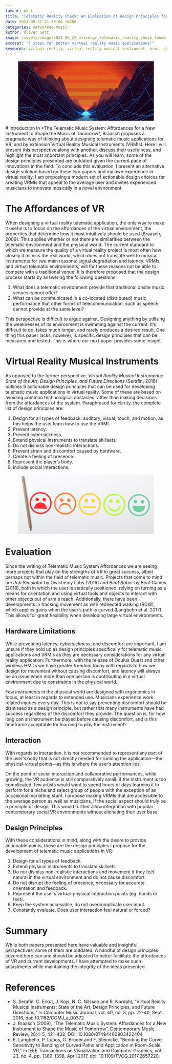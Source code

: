 ```yaml
---
layout: post
title: "Telematic Reality Check: An Evaluation of Design Principles for Telematic Music Applications in VR Environments"
date: 2021-09-22 21:30:00 +0200
categories: networked-music
author: Oliver Getz
image: /assets/image/2021_09_22_olivergr_telematic_reality_check_thumb.jpg
excerpt: "7 steps for better virtual reality music applications!"
keywords: virtual reality, virtual reality musical instrument, vrmi, design, telematic music application
---
```

<figure>
    <img src="/assets/image/2021_09_22_olivergr_telematic_reality_check_world.jpg" align="center" />
</figure>
# Introduction
In *The Telematic Music System: Affordances for a New Instrument to Shape the Music of Tomorrow*, Braasch proposes a pragmatic way of thinking about designing telematic music applications for VR, and by extension Virtual Reality Musical Instruments (VRMIs). Here I will present this perspective along with another, discuss their usefulness, and highlight the most important principles. As you will learn, some of the design principles presented are outdated given the current pace of innovations in the field. To conclude this evaluation, I present an alternative design solution based on these two papers and my own experience in virtual reality. I am proposing a modern set of actionable design choices for creating VRMIs that appeal to the average user and invites experienced musicians to innovate musically in a novel environment.

# The Affordances of VR
When designing a virtual reality telematic application, the only way to make it useful is to focus on the affordances of the virtual environment, the properties that determine how it most intuitively should be used (Braasch, 2009). This applies whether or not there are similarities between the telematic environment and the physical world. The current standard to which we measure the quality of a virtual reality project is most often how closely it mimics the real world, which does not translate well to musical instruments for two main reasons: signal degradation and latency. VRMIs, and virtual telematic environments, will for these reasons not be able to compete with a traditional venue. It is therefore proposed that the design process starts by answering the following questions:
1. What does a telematic environment provide that traditional onsite music venues cannot offer?
2. What can be communicated in a co-located (distributed) music performance that other forms of telecommunication, such as speech, cannot provide at the same level?

This perspective is difficult to argue against. Designing anything by utilising the weaknesses of its environment is swimming against the current. It’s difficult to do, takes much longer, and rarely produces a desired result. One thing this paper lacks, however, is specific design principles that can be measured and tested. This is where our next paper provides some insight.

# Virtual Reality Musical Instruments
As opposed to the former perspective, *Virtual Reality Musical Instruments: State of the Art, Design Principles, and Future Directions* (Serafin, 2016) outlines 9 actionable design principles that can be used for developing telematic music applications in virtual reality. Some of these are based on avoiding common technological obstacles rather than making decisions from the affordances of the system. Paraphrased for clarity, the complete list of design principles are:
1. Design for all types of feedback: auditory, visual, touch, and motion, as this helps the user learn how to use the VRMI.
2. Prevent latency.
3. Prevent cybersickness.
4. Extend physical instruments to translate skillsets.
5. Do not dismiss non-realistic interactions.
6. Prevent strain and discomfort caused by hardware.
7. Create a feeling of presence.
8. Represent the player’s body.
9. Include social interactions.

<figure>
    <img src="/assets/image/2021_09_22_olivergr_telematic_reality_check_eval.jpg" align="center" />
</figure>

# Evaluation
Since the writing of Telematic Music System Affordances we are seeing more projects that play on the strengths of VR to great success, albeit perhaps not within the field of telematic music. Projects that come to mind are *Job Simulator* by Owlchemy Labs (2016) and *Beat Saber* by Beat Games (2018), both in which the user is statically positioned, relying on turning as a means for orientation and using virtual tools and objects to interact with other objects out of arm's reach. Additionally, there have been developments in tracking movement as with redirected walking (RDW), which applies gains when the user’s path is curved (Langbehn et al. 2017). This allows for great flexibility when developing large virtual environments.

## Hardware Limitations
While preventing latency, cybersickness, and discomfort are important, I am unsure if they hold up as design principles specifically for telematic music applications and VRMIs as they are necessary considerations for any virtual reality application. Furthermore, with the release of Oculus Quest and other wireless HMDs we have greater freedom today with regards to how we design for movement without causing discomfort, and latency will always be an issue when more than one person is contributing in a virtual environment due to constraints in the physical world.

Few instruments in the physical world are designed with ergonomics in focus, at least in regards to extended use. Musicians experience work related injuries every day. This is not to say preventing discomfort should be dismissed as a design principle, but rather that many instruments have had success regardless of the discomfort they provide. The question is, for how long can an instrument be played before causing discomfort, and is this timeframe acceptable for learning to play the instrument?

## Interaction
With regards to interaction, it is not recommended to represent any part of the user’s body that is not directly needed for running the application—the physical-virtual points—as this is where the user’s attention lies.

On the point of social interaction and collaborative performances, while growing, the VR audience is still comparatively small. If the instrument is too complicated, few artists would want to spend hours or days learning it to perform for a niche and select group of people with the exception of an occasional marketing stunt. I propose making VRMIs that are accessible to the average person as well as musicians, if the social aspect should truly be a principle of design. This would further allow integration with popular contemporary social VR environments without alienating their user base.

## Design Principles
With these considerations in mind, along with the desire to provide actionable points, these are the design principles I propose for the development of telematic music applications in VR:
1. Design for all types of feedback.
2. Extend physical instruments to translate skillsets.
3. Do not dismiss non-realistic interactions and movement if they feel natural in the virtual environment and do not cause discomfort.
4. Do not disrupt the feeling of presence, necessary for accurate orientation and feedback.
5. Represent the user’s virtual-physical interaction points (eg. hands or feet).
6. Keep the system accessible, do not overcomplicate user input.
7. Constantly evaluate. Does user interaction feel natural or forced?

# Summary
While both papers presented here have valuable and insightful perspectives, some of them are outdated. A handful of design principles covered here can and should be adjusted to better facilitate the affordances of VR and current developments. I have attempted to make such adjustments while maintaining the integrity of the ideas presented.

# References
- S. Serafin, C. Erkut, J. Kojs, N. C. Nilsson and R. Nordahl, "Virtual Reality Musical Instruments: State of the Art, Design Principles, and Future Directions," in Computer Music Journal, vol. 40, no. 3, pp. 22-40, Sept. 2016, doi: 10.1162/COMJ_a_00372.
- J. Braasch (2009), “The Telematic Music System: Affordances for a New Instrument to Shape the Music of Tomorrow”, Contemporary Music Review, 28:4-5, 421-432, DOI: 10.1080/07494460903422404
- E. Langbehn, P. Lubos, G. Bruder and F. Steinicke, "Bending the Curve: Sensitivity to Bending of Curved Paths and Application in Room-Scale VR," in IEEE Transactions on Visualization and Computer Graphics, vol. 23, no. 4, pp. 1389-1398, April 2017, doi: 10.1109/TVCG.2017.2657220.
